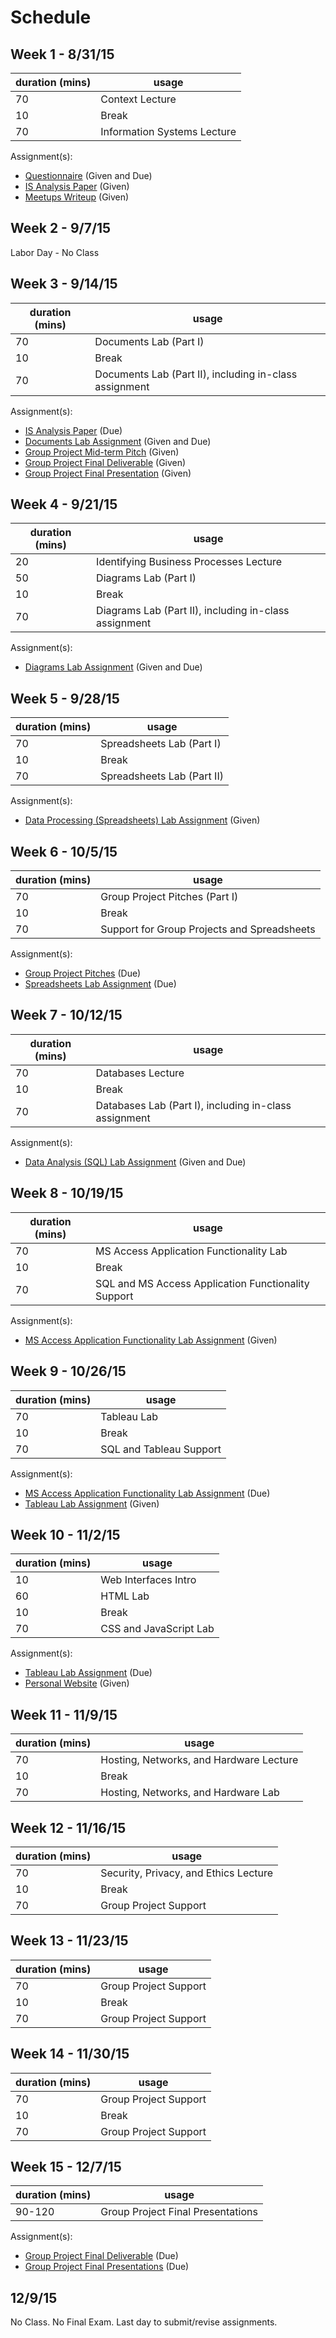 # Schedule

## Week 1 - 8/31/15

duration (mins) | usage
--- | ---
70 | Context Lecture
10 | Break
70 | Information Systems Lecture

Assignment(s):

 + [Questionnaire](assignments/questionnaire.md) (Given and Due)
 + [IS Analysis Paper](assignments/systems-analysis.md) (Given)
 + [Meetups Writeup](assignments/meetups.md) (Given)

## Week 2 - 9/7/15

Labor Day - No Class

## Week 3 - 9/14/15

duration (mins) | usage
--- | ---
70 | Documents Lab (Part I)
10 | Break
70 | Documents Lab (Part II), including in-class assignment

Assignment(s):

 + [IS Analysis Paper](assignments/systems-analysis.md) (Due)
 + [Documents Lab Assignment](assignments/lab/1-docs.md) (Given and Due)
 + [Group Project Mid-term Pitch](assignments/group-project/1-midterm-pitch.md) (Given)
 + [Group Project Final Deliverable](assignments/group-project/2-final-deliverable.md) (Given)
 + [Group Project Final Presentation](assignments/group-project/3-final-presentation.md) (Given)

## Week 4 - 9/21/15

duration (mins) | usage
--- | ---
20 | Identifying Business Processes Lecture
50 | Diagrams Lab (Part I)
10 | Break
70 | Diagrams Lab (Part II), including in-class assignment

Assignment(s):

 + [Diagrams Lab Assignment](assignments/lab/2-diagrams.md) (Given and Due)

## Week 5 - 9/28/15

duration (mins) | usage
--- | ---
70 | Spreadsheets Lab (Part I)
10 | Break
70 | Spreadsheets Lab (Part II)

Assignment(s):

 + [Data Processing (Spreadsheets) Lab Assignment](assignments/lab/3-data-processing.md) (Given)

## Week 6 - 10/5/15

duration (mins) | usage
--- | ---
70 | Group Project Pitches (Part I)
10 | Break
70 | Support for Group Projects and Spreadsheets

Assignment(s):

 + [Group Project Pitches](assignments/group-project/1-midterm-pitch.md) (Due)
 + [Spreadsheets Lab Assignment](assignments/lab/3-data-processing.md) (Due)

## Week 7 - 10/12/15

duration (mins) | usage
--- | ---
70 | Databases Lecture
10 | Break
70 | Databases Lab (Part I), including in-class assignment

Assignment(s):

 + [Data Analysis (SQL) Lab Assignment](assignments/lab/4-data-analysis.md) (Given and Due)

## Week 8 - 10/19/15

duration (mins) | usage
--- | ---
70 | MS Access Application Functionality Lab
10 | Break
70 | SQL and MS Access Application Functionality Support

Assignment(s):

 + [MS Access Application Functionality Lab Assignment](assignments/lab/5-ms-access.md) (Given)

## Week 9 - 10/26/15

duration (mins) | usage
--- | ---
70 | Tableau Lab
10 | Break
70 | SQL and Tableau Support

Assignment(s):

 + [MS Access Application Functionality Lab Assignment](assignments/lab/5-ms-access.md) (Due)
 + [Tableau Lab Assignment](assignments/lab/6-tableau.md) (Given)

## Week 10 - 11/2/15

duration (mins) | usage
--- | ---
10 | Web Interfaces Intro
60 | HTML Lab
10 | Break
70 | CSS and JavaScript Lab

Assignment(s):

 + [Tableau Lab Assignment](assignments/lab/6-tableau.md) (Due)
 + [Personal Website](assignments/lab/7-personal-website.md) (Given)

## Week 11 - 11/9/15

duration (mins) | usage
--- | ---
70 | Hosting, Networks, and Hardware Lecture
10 | Break
70 | Hosting, Networks, and Hardware Lab

## Week 12 - 11/16/15

duration (mins) | usage
--- | ---
70 | Security, Privacy, and Ethics Lecture
10 | Break
70 | Group Project Support

## Week 13 - 11/23/15

duration (mins) | usage
--- | ---
70 | Group Project Support
10 | Break
70 | Group Project Support

## Week 14 - 11/30/15

duration (mins) | usage
--- | ---
70 | Group Project Support
10 | Break
70 | Group Project Support

## Week 15 - 12/7/15

duration (mins) | usage
--- | ---
90-120 | Group Project Final Presentations

Assignment(s):

 + [Group Project Final Deliverable](assignments/group-project/2-final-deliverable.md) (Due)
 + [Group Project Final Presentations](assignments/group-project/3-final-presentation.md) (Due)

## 12/9/15

No Class. No Final Exam. Last day to submit/revise assignments.
